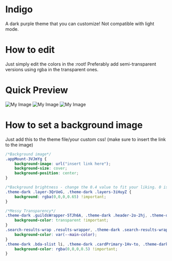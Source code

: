 # Indigo
A dark purple theme that you can customize! Not compatible with light mode.

# How to edit

Just simply edit the colors in the :root! Preferably add semi-transparent versions using rgba in the transparent ones.
 
# Quick Preview
![My Image](https://cdn.discordapp.com/attachments/477916496673112066/477918976836501504/Discord_2018-08-11_21-13-09.png)
![My Image](https://cdn.discordapp.com/attachments/477916496673112066/477918979068002306/Discord_2018-08-11_21-13-32.png)
![My Image](https://cdn.discordapp.com/attachments/476867473573019680/485054442971070464/Discord_2018-08-31_13-52-50.png)

# How to set a background image
Just add this to the theme file/your custom css! (make sure to insert the link to the image)
```css
/*Background image*/
.appMount-3VJmYg {
    background-image: url("insert link here");
    background-size: cover;
    background-position: center;
}

/*Background brightness - change the 0.4 value to fit your liking. 0 is the brightest and 1 is solid black*/
.theme-dark .layer-3QrUeG, .theme-dark .layers-3iHuyZ {
    background: rgba(0,0,0,0.65) !important;
}

/*Messy Transparency*/
.theme-dark .guildsWrapper-5TJh6A, .theme-dark .header-2o-2hj, .theme-dark .scrollerWrap-2lJEkd, .theme-dark .container-2Thooq, .theme-dark .headerBar-UHpsPw, .theme-dark .messagesWrapper-3lZDfY, .theme-dark .chat-3bRxxu form, .theme-dark .searchBar-6Kv8R2, .theme-dark .members-1998pB, .theme-dark #friends .friends-table .friends-table-header, .channels-Ie2l6A, .theme-dark .chat-3bRxxu, .container-PNkimc, .flex-spacer, .theme-dark .container-2lgZY8, .theme-dark .content-yTz4x3, .theme-dark #friends, .theme-dark .ui-standard-sidebar-view .sidebar-region, .scrollerWrap-2lJEkd, .theme-dark .ui-standard-sidebar-view, .theme-dark .modal-3HD5ck, .theme-dark .ui-standard-sidebar-view .content-region, .theme-dark .standardSidebarView-3F1I7i, .theme-dark .contentRegion-3nDuYy, .theme-dark .sidebarRegion-VFTUkN, .theme-dark .typing-2GQL18, .theme-dark .gameLibrary-TTDw4Y, .theme-dark .header-39GIC8, .theme-dark .activityFeed-28jde9, .theme-dark .applicationStore-1pNvnv {
    background-color: transparent !important;
} 
.search-results-wrap .results-wrapper, .theme-dark .search-results-wrap {
    background-color: var(--main-color);
}
.theme-dark .bda-slist li, .theme-dark .cardPrimary-1Hv-to, .theme-dark .cardPrimaryEditable-3KtE4g, .theme-dark .cardPrimaryEditable-3KtE4g[style*="border-color: rgb(114, 137, 218); background-color: rgb(114, 137, 218);"] {
    background-color: rgba(0,0,0,0.5) !important;
}
```

